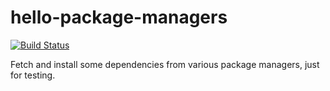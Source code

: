 # hello-package-managers

[![Build
Status](https://semaphoreci.com/api/v1/projects/a8dc09fb-9be8-457d-9851-7ff01bb01e8b/421780/badge.svg)](https://semaphoreci.com/renderedtext/hello-package-managers)

Fetch and install some dependencies from various package managers, just for
testing.
